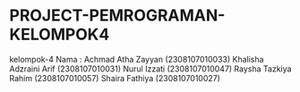 # PROJECT-PEMROGRAMAN-KELOMPOK4
kelompok-4
Nama : 
Achmad Atha Zayyan (2308107010033)
Khalisha Adzraini Arif (2308107010031)
Nurul Izzati (2308107010047)
Raysha Tazkiya Rahim (2308107010057)
Shaira Fathiya (2308107010027)
